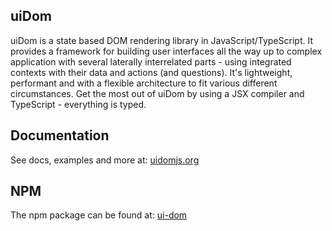 ## uiDom

uiDom is a state based DOM rendering library in JavaScript/TypeScript. It provides a framework for building user interfaces all the way up to complex application with several laterally interrelated parts - using integrated contexts with their data and actions (and questions). It's lightweight, performant and with a flexible architecture to fit various different circumstances. Get the most out of uiDom by using a JSX compiler and TypeScript - everything is typed.

## Documentation

See docs, examples and more at: [uidomjs.org](https://uidomjs.org)

## NPM

The npm package can be found at: [ui-dom](https://www.npmjs.com/package/ui-dom)
